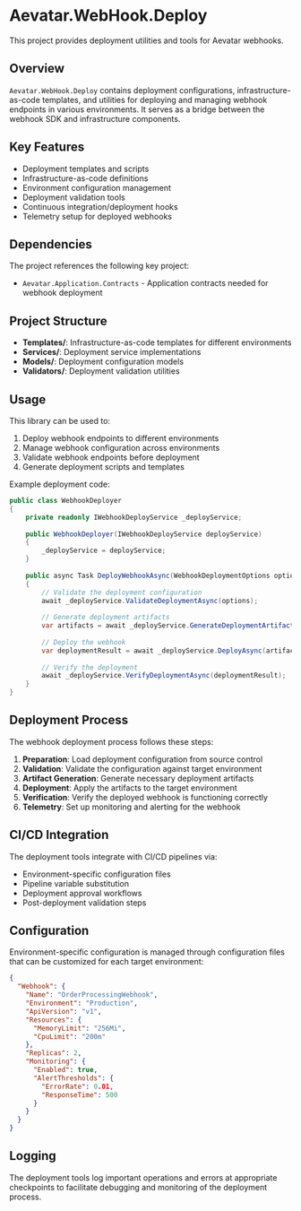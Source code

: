 # Aevatar.WebHook.Deploy

This project provides deployment utilities and tools for Aevatar webhooks.

## Overview

`Aevatar.WebHook.Deploy` contains deployment configurations, infrastructure-as-code templates, and utilities for deploying and managing webhook endpoints in various environments. It serves as a bridge between the webhook SDK and infrastructure components.

## Key Features

- Deployment templates and scripts
- Infrastructure-as-code definitions
- Environment configuration management
- Deployment validation tools
- Continuous integration/deployment hooks
- Telemetry setup for deployed webhooks

## Dependencies

The project references the following key project:

- `Aevatar.Application.Contracts` - Application contracts needed for webhook deployment

## Project Structure

- **Templates/**: Infrastructure-as-code templates for different environments
- **Services/**: Deployment service implementations
- **Models/**: Deployment configuration models
- **Validators/**: Deployment validation utilities

## Usage

This library can be used to:

1. Deploy webhook endpoints to different environments
2. Manage webhook configuration across environments
3. Validate webhook endpoints before deployment
4. Generate deployment scripts and templates

Example deployment code:

```csharp
public class WebhookDeployer
{
    private readonly IWebhookDeployService _deployService;
    
    public WebhookDeployer(IWebhookDeployService deployService)
    {
        _deployService = deployService;
    }
    
    public async Task DeployWebhookAsync(WebhookDeploymentOptions options)
    {
        // Validate the deployment configuration
        await _deployService.ValidateDeploymentAsync(options);
        
        // Generate deployment artifacts
        var artifacts = await _deployService.GenerateDeploymentArtifactsAsync(options);
        
        // Deploy the webhook
        var deploymentResult = await _deployService.DeployAsync(artifacts, options);
        
        // Verify the deployment
        await _deployService.VerifyDeploymentAsync(deploymentResult);
    }
}
```

## Deployment Process

The webhook deployment process follows these steps:

1. **Preparation**: Load deployment configuration from source control
2. **Validation**: Validate the configuration against target environment
3. **Artifact Generation**: Generate necessary deployment artifacts
4. **Deployment**: Apply the artifacts to the target environment
5. **Verification**: Verify the deployed webhook is functioning correctly
6. **Telemetry**: Set up monitoring and alerting for the webhook

## CI/CD Integration

The deployment tools integrate with CI/CD pipelines via:

- Environment-specific configuration files
- Pipeline variable substitution
- Deployment approval workflows
- Post-deployment validation steps

## Configuration

Environment-specific configuration is managed through configuration files that can be customized for each target environment:

```json
{
  "Webhook": {
    "Name": "OrderProcessingWebhook",
    "Environment": "Production",
    "ApiVersion": "v1",
    "Resources": {
      "MemoryLimit": "256Mi",
      "CpuLimit": "200m"
    },
    "Replicas": 2,
    "Monitoring": {
      "Enabled": true,
      "AlertThresholds": {
        "ErrorRate": 0.01,
        "ResponseTime": 500
      }
    }
  }
}
```

## Logging

The deployment tools log important operations and errors at appropriate checkpoints to facilitate debugging and monitoring of the deployment process. 